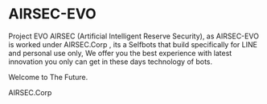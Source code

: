 # AIRSEC-EVO
Project EVO AIRSEC (Artificial Intelligent Reserve Security), 
as AIRSEC-EVO is worked under AIRSEC.Corp , its a Selfbots that build specifically for LINE and personal use only, 
We offer you the best experience with latest innovation you only can get in these days technology of bots.

Welcome to The Future.

AIRSEC.Corp
